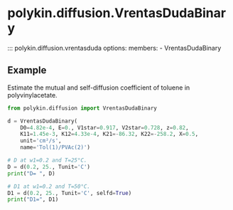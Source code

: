 # polykin.diffusion.VrentasDudaBinary

::: polykin.diffusion.vrentasduda
    options:
        members:
            - VrentasDudaBinary

## Example

Estimate the mutual and self-diffusion coefficient of toluene in polyvinylacetate.

```python exec="on" source="material-block"
from polykin.diffusion import VrentasDudaBinary

d = VrentasDudaBinary(
    D0=4.82e-4, E=0., V1star=0.917, V2star=0.728, z=0.82,
    K11=1.45e-3, K12=4.33e-4, K21=-86.32, K22=-258.2, X=0.5,
    unit='cm²/s',
    name='Tol(1)/PVAc(2)')

# D at w1=0.2 and T=25°C.
D = d(0.2, 25., Tunit='C')
print("D= ", D)

# D1 at w1=0.2 and T=50°C.
D1 = d(0.2, 25., Tunit='C', selfd=True)
print("D1=", D1)
```
